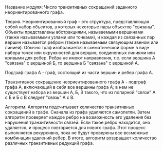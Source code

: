 Название модуля: Число транзитивных сокращений заданного неориентированного графа.

Теория.
Неориентированный граф - это структура, представляющая собой набор объектов, в которых некоторые пары объектов "связаны". Объекты представлены абстракциями, называемыми вершинами (также называемыми узлами или точками), и каждая из связанных пар вершин называется ребром (также называемым связующим звеном или линией). Обычно граф изображается в схематической форме в виде набора точек или окружностей для вершин, соединенных линиями или кривыми для ребер. Ребра не имеют направления, т.е. если вершина А "связана" с вершиной Б, то вершина Б "связана" с вершиной А.

Подграф графа А - граф, состоящий из части вершин и ребер графа А.

Транзитивное сокращение неориентированного графа А - подграф графа А, включающий в себя все вершины графа А; в нем не существует набора из вершин А, Б, В такого, что из попарной "связи" А с Б и Б с В следует "связь" А с В.

Алгоритм.
Алгоритм подсчитывает количество транзитивных сокращений в графе. Сначала из графа удаляются самопетли. Затем алгоритм проверяет каждое ребро на возможность его удаления без нарушения транзитивности связей. Если такое ребро находится, оно удаляется, и процесс повторяется для нового графа. Этот процесс выполняется рекурсивно, пока не будут проверены все возможные комбинации удалений ребер. В итоге, алгоритм возвращает количество различных транзитивных редукций графа.
